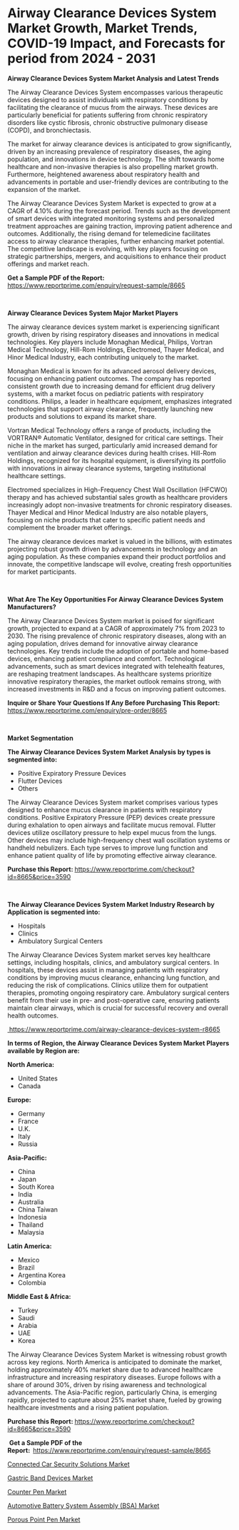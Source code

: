<p><h1>Airway Clearance Devices System Market Growth, Market Trends, COVID-19 Impact, and Forecasts for period from 2024 - 2031</h1></p><p><strong>Airway Clearance Devices System Market Analysis and Latest Trends</strong></p>
<p><p>The Airway Clearance Devices System encompasses various therapeutic devices designed to assist individuals with respiratory conditions by facilitating the clearance of mucus from the airways. These devices are particularly beneficial for patients suffering from chronic respiratory disorders like cystic fibrosis, chronic obstructive pulmonary disease (COPD), and bronchiectasis.</p><p>The market for airway clearance devices is anticipated to grow significantly, driven by an increasing prevalence of respiratory diseases, the aging population, and innovations in device technology. The shift towards home healthcare and non-invasive therapies is also propelling market growth. Furthermore, heightened awareness about respiratory health and advancements in portable and user-friendly devices are contributing to the expansion of the market.</p><p>The Airway Clearance Devices System Market is expected to grow at a CAGR of 4.10% during the forecast period. Trends such as the development of smart devices with integrated monitoring systems and personalized treatment approaches are gaining traction, improving patient adherence and outcomes. Additionally, the rising demand for telemedicine facilitates access to airway clearance therapies, further enhancing market potential. The competitive landscape is evolving, with key players focusing on strategic partnerships, mergers, and acquisitions to enhance their product offerings and market reach.</p></p>
<p><strong>Get a Sample PDF of the Report:&nbsp;</strong> <a href="https://www.reportprime.com/enquiry/request-sample/8665?utm_campaign=1109&utm_medium=2&utm_source=Github&utm_content=ia&utm_term=27112024&utm_id=airway-clearance-devices-system">https://www.reportprime.com/enquiry/request-sample/8665</a></p>
<p>&nbsp;</p>
<p><strong>Airway Clearance Devices System Major Market Players</strong></p>
<p><p>The airway clearance devices system market is experiencing significant growth, driven by rising respiratory diseases and innovations in medical technologies. Key players include Monaghan Medical, Philips, Vortran Medical Technology, Hill-Rom Holdings, Electromed, Thayer Medical, and Hinor Medical Industry, each contributing uniquely to the market.</p><p>Monaghan Medical is known for its advanced aerosol delivery devices, focusing on enhancing patient outcomes. The company has reported consistent growth due to increasing demand for efficient drug delivery systems, with a market focus on pediatric patients with respiratory conditions. Philips, a leader in healthcare equipment, emphasizes integrated technologies that support airway clearance, frequently launching new products and solutions to expand its market share. </p><p>Vortran Medical Technology offers a range of products, including the VORTRAN® Automatic Ventilator, designed for critical care settings. Their niche in the market has surged, particularly amid increased demand for ventilation and airway clearance devices during health crises. Hill-Rom Holdings, recognized for its hospital equipment, is diversifying its portfolio with innovations in airway clearance systems, targeting institutional healthcare settings.</p><p>Electromed specializes in High-Frequency Chest Wall Oscillation (HFCWO) therapy and has achieved substantial sales growth as healthcare providers increasingly adopt non-invasive treatments for chronic respiratory diseases. Thayer Medical and Hinor Medical Industry are also notable players, focusing on niche products that cater to specific patient needs and complement the broader market offerings.</p><p>The airway clearance devices market is valued in the billions, with estimates projecting robust growth driven by advancements in technology and an aging population. As these companies expand their product portfolios and innovate, the competitive landscape will evolve, creating fresh opportunities for market participants.</p></p>
<p>&nbsp;</p>
<p><strong>What Are The Key Opportunities For Airway Clearance Devices System Manufacturers?</strong></p>
<p><p>The Airway Clearance Devices System market is poised for significant growth, projected to expand at a CAGR of approximately 7% from 2023 to 2030. The rising prevalence of chronic respiratory diseases, along with an aging population, drives demand for innovative airway clearance technologies. Key trends include the adoption of portable and home-based devices, enhancing patient compliance and comfort. Technological advancements, such as smart devices integrated with telehealth features, are reshaping treatment landscapes. As healthcare systems prioritize innovative respiratory therapies, the market outlook remains strong, with increased investments in R&D and a focus on improving patient outcomes.</p></p>
<p><strong>Inquire or Share Your Questions If Any Before Purchasing This Report:</strong> <a href="https://www.reportprime.com/enquiry/pre-order/8665?utm_campaign=1109&utm_medium=2&utm_source=Github&utm_content=ia&utm_term=27112024&utm_id=airway-clearance-devices-system">https://www.reportprime.com/enquiry/pre-order/8665</a></p>
<p>&nbsp;</p>
<p><strong>Market Segmentation</strong></p>
<p><strong>The Airway Clearance Devices System Market Analysis by types is segmented into:</strong></p>
<p><ul><li>Positive Expiratory Pressure Devices</li><li>Flutter Devices</li><li>Others</li></ul></p>
<p><p>The Airway Clearance Devices System market comprises various types designed to enhance mucus clearance in patients with respiratory conditions. Positive Expiratory Pressure (PEP) devices create pressure during exhalation to open airways and facilitate mucus removal. Flutter devices utilize oscillatory pressure to help expel mucus from the lungs. Other devices may include high-frequency chest wall oscillation systems or handheld nebulizers. Each type serves to improve lung function and enhance patient quality of life by promoting effective airway clearance.</p></p>
<p><strong>Purchase this Report:&nbsp;</strong><a href="https://www.reportprime.com/checkout?id=8665&price=3590&utm_campaign=1109&utm_medium=2&utm_source=Github&utm_content=ia&utm_term=27112024&utm_id=airway-clearance-devices-system">https://www.reportprime.com/checkout?id=8665&price=3590</a></p>
<p>&nbsp;</p>
<p><strong>The Airway Clearance Devices System Market Industry Research by Application is segmented into:</strong></p>
<p><ul><li>Hospitals</li><li>Clinics</li><li>Ambulatory Surgical Centers</li></ul></p>
<p><p>The Airway Clearance Devices System market serves key healthcare settings, including hospitals, clinics, and ambulatory surgical centers. In hospitals, these devices assist in managing patients with respiratory conditions by improving mucus clearance, enhancing lung function, and reducing the risk of complications. Clinics utilize them for outpatient therapies, promoting ongoing respiratory care. Ambulatory surgical centers benefit from their use in pre- and post-operative care, ensuring patients maintain clear airways, which is crucial for successful recovery and overall health outcomes.</p></p>
<p><a href="https://www.reportprime.com/airway-clearance-devices-system-r8665?utm_campaign=1109&utm_medium=2&utm_source=Github&utm_content=ia&utm_term=27112024&utm_id=airway-clearance-devices-system">&nbsp;https://www.reportprime.com/airway-clearance-devices-system-r8665</a></p>
<p><strong>In terms of Region, the Airway Clearance Devices System Market Players available by Region are:</strong></p>
<p>
    <p> <strong> North America: </strong>
        <ul>
            <li>United States</li>
            <li>Canada</li>
        </ul>
        </p> 
    <p> <strong> Europe: </strong>
        <ul>
            <li>Germany</li>
            <li>France</li>
            <li>U.K.</li>
            <li>Italy</li>
            <li>Russia</li>
        </ul>
        </p> 
    <p> <strong> Asia-Pacific: </strong>
        <ul>
            <li>China</li>
            <li>Japan</li>
            <li>South Korea</li>
            <li>India</li>
            <li>Australia</li>
            <li>China Taiwan</li>
            <li>Indonesia</li>
            <li>Thailand</li>
            <li>Malaysia</li>
        </ul>
        </p> 
    <p> <strong> Latin America: </strong>
        <ul>
            <li>Mexico</li>
            <li>Brazil</li>
            <li>Argentina Korea</li>
            <li>Colombia</li>
        </ul>
        </p> 
    <p> <strong> Middle East & Africa: </strong>
        <ul>
            <li>Turkey</li>
            <li>Saudi</li>
            <li>Arabia</li>
            <li>UAE</li>
            <li>Korea</li>
        </ul>
    </p>
    </p>
<p><p>The Airway Clearance Devices System Market is witnessing robust growth across key regions. North America is anticipated to dominate the market, holding approximately 40% market share due to advanced healthcare infrastructure and increasing respiratory diseases. Europe follows with a share of around 30%, driven by rising awareness and technological advancements. The Asia-Pacific region, particularly China, is emerging rapidly, projected to capture about 25% market share, fueled by growing healthcare investments and a rising patient population.</p></p>
<p><strong>Purchase this Report: </strong><a href="https://www.reportprime.com/checkout?id=8665&price=3590&utm_campaign=1109&utm_medium=2&utm_source=Github&utm_content=ia&utm_term=27112024&utm_id=airway-clearance-devices-system">https://www.reportprime.com/checkout?id=8665&price=3590</a></p>
<p>&nbsp;<strong>Get a Sample PDF of the Report:&nbsp;&nbsp;</strong><a href="https://www.reportprime.com/enquiry/request-sample/8665?utm_campaign=1109&utm_medium=2&utm_source=Github&utm_content=ia&utm_term=27112024&utm_id=airway-clearance-devices-system">https://www.reportprime.com/enquiry/request-sample/8665</a></p>
<p><strong></strong></p>
<p><p><a href="https://issuu.com/reportprime-2/docs/connected-car-security-solutions-ma_b2974e38650225?utm_campaign=1109&utm_medium=2&utm_source=Github&utm_content=ia&utm_term=27112024&utm_id=airway-clearance-devices-system">Connected Car Security Solutions Market</a></p><p><a href="https://github.com/wileonie19657/Market-Research-Report-List-1/blob/main/gastric-band-devices-market.md?utm_campaign=1109&utm_medium=2&utm_source=Github&utm_content=ia&utm_term=27112024&utm_id=airway-clearance-devices-system">Gastric Band Devices Market</a></p><p><a href="https://www.linkedin.com/pulse/global-counter-pen-market-trends-innovations-forward-looking-qez9c?utm_campaign=1109&utm_medium=2&utm_source=Github&utm_content=ia&utm_term=27112024&utm_id=airway-clearance-devices-system">Counter Pen Market</a></p><p><a href="https://issuu.com/reportprime-2/docs/automotive-battery-system-assembly-_89763f9e69cf8e?utm_campaign=1109&utm_medium=2&utm_source=Github&utm_content=ia&utm_term=27112024&utm_id=airway-clearance-devices-system">Automotive Battery System Assembly (BSA) Market</a></p><p><a href="https://www.linkedin.com/pulse/regulatory-landscape-its-influence-global-porous-point-pen-market-xbi5f?utm_campaign=1109&utm_medium=2&utm_source=Github&utm_content=ia&utm_term=27112024&utm_id=airway-clearance-devices-system">Porous Point Pen Market</a></p></p>